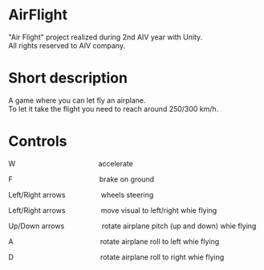 # AirFlight
"Air Flight" project realized during 2nd AIV year with Unity.<br/>
All rights reserved to AIV company.

# Short description
A game where you can let fly an airplane.<br/>
To let it take the flight you need to reach around 250/300 km/h.

# Controls
W &nbsp;&nbsp;&nbsp;&nbsp;&nbsp;&nbsp;&nbsp;&nbsp;&nbsp;&nbsp;&nbsp;&nbsp;&nbsp;&nbsp;&nbsp;&nbsp;&nbsp;
&nbsp;&nbsp;&nbsp;&nbsp;&nbsp;&nbsp;&nbsp;&nbsp;&nbsp;&nbsp;&nbsp;&nbsp;&nbsp;&nbsp;&nbsp;&nbsp;&nbsp;&nbsp;&nbsp;&nbsp;&nbsp;&nbsp;&nbsp;accelerate<br/>

F &nbsp;&nbsp;&nbsp;&nbsp;&nbsp;&nbsp;&nbsp;&nbsp;&nbsp;&nbsp;&nbsp;&nbsp;&nbsp;&nbsp;&nbsp;&nbsp;&nbsp;
&nbsp;&nbsp;&nbsp;&nbsp;&nbsp;&nbsp;&nbsp;&nbsp;&nbsp;&nbsp;&nbsp;&nbsp;&nbsp;&nbsp;&nbsp;&nbsp;&nbsp;&nbsp;&nbsp;&nbsp;&nbsp;&nbsp;&nbsp;&nbsp;&nbsp;brake on ground<br/>

Left/Right arrows &nbsp;&nbsp;&nbsp;&nbsp;&nbsp;&nbsp;&nbsp;&nbsp;&nbsp;&nbsp;&nbsp;&nbsp;&nbsp;&nbsp;&nbsp;&nbsp;&nbsp;wheels steering<br/>

Left/Right arrows &nbsp;&nbsp;&nbsp;&nbsp;&nbsp;&nbsp;&nbsp;&nbsp;&nbsp;&nbsp;&nbsp;&nbsp;&nbsp;&nbsp;&nbsp;&nbsp;&nbsp;move visual to left/right whie flying<br/>

Up/Down arrows &nbsp;&nbsp;&nbsp;&nbsp;&nbsp;&nbsp;&nbsp;&nbsp;&nbsp;&nbsp;&nbsp;&nbsp;&nbsp;&nbsp;&nbsp;&nbsp;&nbsp;&nbsp;rotate airplane pitch (up and down) whie flying<br/>

A &nbsp;&nbsp;&nbsp;&nbsp;&nbsp;&nbsp;&nbsp;&nbsp;&nbsp;&nbsp;&nbsp;&nbsp;&nbsp;&nbsp;&nbsp;&nbsp;&nbsp;
&nbsp;&nbsp;&nbsp;&nbsp;&nbsp;&nbsp;&nbsp;&nbsp;&nbsp;&nbsp;&nbsp;&nbsp;&nbsp;&nbsp;&nbsp;&nbsp;&nbsp;&nbsp;&nbsp;&nbsp;&nbsp;&nbsp;&nbsp;&nbsp;&nbsp;rotate airplane roll to left whie flying<br/>

D &nbsp;&nbsp;&nbsp;&nbsp;&nbsp;&nbsp;&nbsp;&nbsp;&nbsp;&nbsp;&nbsp;&nbsp;&nbsp;&nbsp;&nbsp;&nbsp;&nbsp;
&nbsp;&nbsp;&nbsp;&nbsp;&nbsp;&nbsp;&nbsp;&nbsp;&nbsp;&nbsp;&nbsp;&nbsp;&nbsp;&nbsp;&nbsp;&nbsp;&nbsp;&nbsp;&nbsp;&nbsp;&nbsp;&nbsp;&nbsp;&nbsp;&nbsp;rotate airplane roll to right whie flying<br/>
